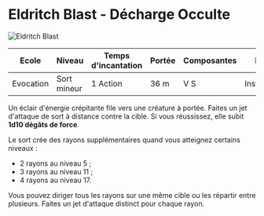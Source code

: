 # Eldritch Blast - Décharge Occulte

![Eldritch Blast](../.../_images/EldritchBlast.png)

|Ecole|Niveau|Temps d'incantation|Portée|Composantes|Durée|
|-|-|-|-|-|-|
|Evocation|Sort mineur|1 Action|36 m|V S|Instantanée|

Un éclair d'énergie crépitante file vers une créature à portée. Faites un jet d'attaque de sort à distance contre la cible. Si vous réussissez, elle subit **1d10 dégâts de force**.

Le sort crée des rayons supplémentaires quand vous atteignez certains niveaux : 
* 2 rayons au niveau 5 ;
* 3 rayons au niveau 11 ;
* 4 rayons au niveau 17.

Vous pouvez diriger tous les rayons sur une même cible ou les répartir entre plusieurs. Faites un jet d'attaque distinct pour chaque rayon.